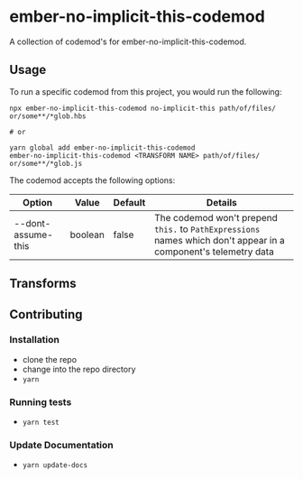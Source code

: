 # ember-no-implicit-this-codemod


A collection of codemod's for ember-no-implicit-this-codemod.

## Usage

To run a specific codemod from this project, you would run the following:

```
npx ember-no-implicit-this-codemod no-implicit-this path/of/files/ or/some**/*glob.hbs

# or

yarn global add ember-no-implicit-this-codemod
ember-no-implicit-this-codemod <TRANSFORM NAME> path/of/files/ or/some**/*glob.js
```

The codemod accepts the following options:

| Option | Value | Default | Details |
| --- | --- | ---| --- |
| --dont-assume-this | boolean | false | The codemod won't prepend `this.` to `PathExpressions` names which don't appear in a component's telemetry data |

## Transforms

<!--TRANSFORMS_START-->
<!--TRANSFORMS_END-->

## Contributing

### Installation

* clone the repo
* change into the repo directory
* `yarn`

### Running tests

* `yarn test`

### Update Documentation

* `yarn update-docs`